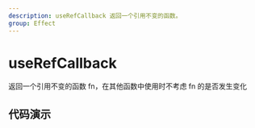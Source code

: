 ```yaml
---
description: useRefCallback 返回一个引用不变的函数。
group: Effect
---
```


# useRefCallback

返回一个引用不变的函数 fn，在其他函数中使用时不考虑 fn 的是否发生变化

## 代码演示

<code src="let-hooks/useRefCallback/demos/base.tsx" title="基本用法" description="点击函数没变，单每次点击都会加1"></code>
